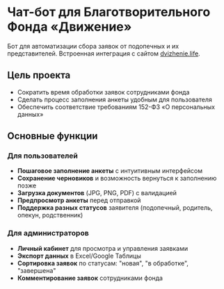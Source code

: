 # Чат-бот для Благотворительного Фонда «Движение»
Бот для автоматизации сбора заявок от подопечных и их представителей. Встроенная интеграция с сайтом [dvizhenie.life](https://dvizhenie.life).

## Цель проекта
- Сократить время обработки заявок сотрудниками фонда
- Сделать процесс заполнения анкеты удобным для пользователя
- Обеспечить соответствие требованиям 152-ФЗ «О персональных данных»

## Основные функции
### Для пользователей
- **Пошаговое заполнение анкеты** с интуитивным интерфейсом
- **Сохранение черновиков** и возможность вернуться к заполнению позже
- **Загрузка документов** (JPG, PNG, PDF) с валидацией
- **Предпросмотр анкеты** перед отправкой
- **Поддержка разных статусов** заявителя (подопечный, родитель, опекун, родственник)
### Для администраторов
- **Личный кабинет** для просмотра и управления заявками
- **Экспорт данных** в Excel/Google Таблицы
- **Сортировка заявок** по статусам: "новая", "в обработке", "завершена"
- **Комментирование заявок** сотрудниками фонда
